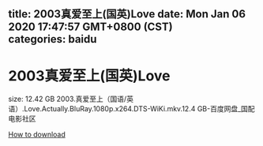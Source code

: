 
title: 2003真爱至上(国英)Love
date: Mon Jan 06 2020 17:47:57 GMT+0800 (CST)    
categories: baidu
---

# 2003真爱至上(国英)Love
size: 12.42 GB
 2003.真爱至上（国语/英语）.Love.Actually.BluRay.1080p.x264.DTS-WiKi.mkv.12.4 GB-百度网盘_国配电影社区
 

[How to download](https://bpcam.bemobtrk.com/go/2ceec3aa-1ca2-46d6-b9ff-aaa5c184517c?jno=3170)